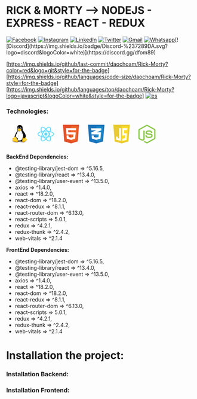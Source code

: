 # RICK & MORTY --> NODEJS - EXPRESS - REACT - REDUX
[![Facebook](https://img.shields.io/badge/Facebook-%231877F2.svg?logo=Facebook&logoColor=white)](https://facebook.com/dfom89) [![Instagram](https://img.shields.io/badge/Instagram-%23E4405F.svg?logo=Instagram&logoColor=white)](https://instagram.com/ing_daniel8a) [![LinkedIn](https://img.shields.io/badge/LinkedIn-%230077B5.svg?logo=linkedin&logoColor=white)](https://linkedin.com/in/dfom89) [![Twitter](https://img.shields.io/badge/Twitter-%231DA1F2.svg?logo=Twitter&logoColor=white)](https://twitter.com/dfom89) [![Gmail](https://img.shields.io/badge/Gmail-%23E4400F.svg?logo=Gmail&logoColor=white)](https://dfom89@gmail.com) 
[![Whatsapp](https://img.shields.io/badge/Whatsapp-%231DA1F2.svg?logo=Whatsapp&logoColor=white)](https://wa.me/573168704626/?text=Hola%20Ingeniero,%20me%20gustaria%20contarte,%20tengo%20un%20proyecto%20que%20te%20puede%20interesar.)[![Discord](https://img.shields.io/badge/Discord-%237289DA.svg?logo=discord&logoColor=white)](https://discord.gg/dfom89)

[https://img.shields.io/github/last-commit/daochoam/Rick-Morty?color=red&logo=git&style=for-the-badge] [https://img.shields.io/github/languages/code-size/daochoam/Rick-Morty?style=for-the-badge] [https://img.shields.io/github/languages/top/daochoam/Rick-Morty?logo=javascript&logoColor=white&style=for-the-badge]
[![es](https://img.shields.io/badge/lang-es-yellow.svg)](https://github.com/daochoam/RickMorty/blob/master/README.es.md)


### Technologies:

<div>
<a href="https://www.linux.org/" target="_blank"><img style="margin: 10px" src="https://raw.githubusercontent.com/daochoam/Data-Bases/main/icons/linux.svg" alt="Linux" height="50" /></a>
<a href="https://reactjs.org/" target="_blank"><img style="margin: 10px" src="https://raw.githubusercontent.com/daochoam/Data-Bases/main/icons/react.svg" alt="React" height="50" /></a>
<a href="https://en.wikipedia.org/wiki/HTML5" target="_blank"><img style="margin: 10px" src="https://raw.githubusercontent.com/daochoam/Data-Bases/main/icons/html.svg" alt="HTML5" height="50" /></a>
<a href="https://www.w3schools.com/css/" target="_blank"><img style="margin: 10px" src="https://raw.githubusercontent.com/daochoam/Data-Bases/main/icons/css.svg" alt="CSS3" height="50" /></a> 
<a href="https://www.javascript.com/" target="_blank"><img style="margin: 10px" src="https://raw.githubusercontent.com/daochoam/Data-Bases/main/icons/javascript.svg" alt="JavaScript" height="50" /></a>  
<a href="https://nodejs.org/" target="_blank"><img style="margin: 10px" src="https://raw.githubusercontent.com/daochoam/Data-Bases/main/icons/nodejs.svg" alt="Node.js" height="50" /></a>  
</div>

**BackEnd Dependencies:**
* @testing-library/jest-dom => ^5.16.5,
* @testing-library/react => ^13.4.0,
* @testing-library/user-event => ^13.5.0,
* axios => ^1.4.0,
* react => ^18.2.0,
* react-dom => ^18.2.0,
* react-redux => ^8.1.1,
* react-router-dom => ^6.13.0,
* react-scripts => 5.0.1,
* redux => ^4.2.1,
* redux-thunk => ^2.4.2,
* web-vitals => ^2.1.4

**FrontEnd Dependencies:**
* @testing-library/jest-dom => ^5.16.5,
* @testing-library/react => ^13.4.0,
* @testing-library/user-event => ^13.5.0,
* axios => ^1.4.0,
* react => ^18.2.0,
* react-dom => ^18.2.0,
* react-redux => ^8.1.1,
* react-router-dom => ^6.13.0,
* react-scripts => 5.0.1,
* redux => ^4.2.1,
* redux-thunk => ^2.4.2,
* web-vitals => ^2.1.4

# Installation the project:
### Installation Backend:
### Installation Frontend:
